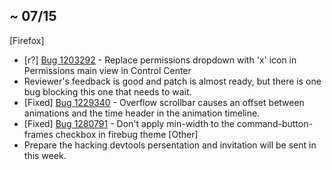 ##  ~ 07/15
[Firefox]
* [r?] [Bug 1203292](http://bugzil.la/1203292) - Replace permissions dropdown with 'x' icon in Permissions main view in Control Center
 * Reviewer's feedback is good and patch is almost ready, but there is one bug blocking this one that needs to wait.
* [Fixed] [Bug 1229340](http://bugzil.la/1229340) - Overflow scrollbar causes an offset between animations and the time header in the animation timeline.
* [Fixed] [Bug 1280791](http://bugzil.la/1280791) - Don't apply min-width to the command-button-frames checkbox in firebug theme
[Other]
* Prepare the hacking devtools persentation and invitation will be sent in this week.
